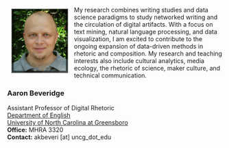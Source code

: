 <p><img src="./images/headshot1_tiny.jpg" align="left" style="display:inline;margin:6px 14px 0px 10px;"/>My research combines writing studies and data science paradigms to study networked writing and the circulation of digital artifacts. With a focus on text mining, natural language processing, and data visualization, I am excited to contribute to the ongoing expansion of data-driven methods in rhetoric and composition. My research and teaching interests also include cultural analytics, media ecology, the rhetoric of science, maker culture, and technical communication.</p>

### **Aaron Beveridge**  
Assistant Professor of Digital Rhetoric  
[Department of English](https://english.uncg.edu/)  
[University of North Carolina at Greensboro](https://english.uncg.edu/)  
**Office:** MHRA 3320  
**Contact:** akbeveri [at] uncg_dot_edu
